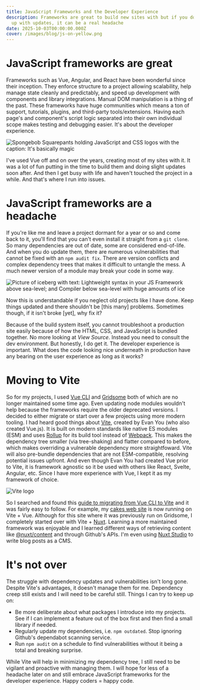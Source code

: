 ```yaml
---
title: JavaScript Frameworks and the Developer Experience
description: Frameworks are great to build new sites with but if you don't keep
  up with updates, it can be a real headache
date: 2025-10-03T00:00:00.000Z
cover: /images/blog/js-on-yellow.png
---
```


# JavaScript frameworks are great

Frameworks such as Vue, Angular, and React have been wonderful since their inception. They enforce structure to a project allowing scalability, help manage state cleanly and predictably, and speed up development with components and library integrations. Manual DOM manipulation is a thing of the past. These frameworks have huge communities which means a ton of support, tutorials, plugins, and third-party tools/extensions. Having each page's and component's script logic separated into their own individual scope makes testing and debugging easier. It's about the developer experience.

![Spongebob Squarepants holding JavaScript and CSS logos with the caption: It's basically magic](/images/blog/js-basically-magic.jpg)

I've used Vue off and on over the years, creating most of my sites with it. It was a lot of fun putting in the time to build them and doing slight updates soon after. And then I get busy with life and haven't touched the project in a while. And that's where I run into issues.

# JavaScript frameworks are a headache

If you're like me and leave a project dormant for a year or so and come back to it, you'll find that you can't even install it straight from a `git clone`. So many dependencies are out of date, some are considered end-of-life. And when you do update them, there are numerous vulnerabilities that cannot be fixed with an `npm audit fix`. There are version conflicts and complex dependency trees that makes it difficult to untangle the mess. A much newer version of a module may break your code in some way.

![Picture of iceberg with text: Lightweight syntax in your JS Framework above sea-level; and Compiler below sea-level with huge amounts of ice](/images/blog/js-framework-compiler-meme.png)

Now this is understandable if you neglect old projects like I have done. Keep things updated and there shouldn't be \[this many] problems. Sometimes though, if it isn't broke \[yet], why fix it?

Because of the build system itself, you cannot troubleshoot a production site easily because of how the HTML, CSS, and JavaScript is bundled together. No more looking at *View Source*. Instead you need to consult the dev environment. But honestly, I do get it. The developer experience is important. What does the code looking nice underneath in production have any bearing on the user experience as long as it works?

# Moving to Vite

So for my projects, I used [Vue CLI](https://cli.vuejs.org/) and [Gridsome](https://gridsome.org/) both of which are no longer maintained some time ago. Even updating node modules wouldn't help because the frameworks require the older deprecated versions. I decided to either migrate or start over a few projects using more modern tooling. I had heard good things about [Vite](https://vite.dev/), created by Evan You (who also created Vue.js). It is built on modern standards like native ES modules (ESM) and uses [Rollup](https://rollupjs.org/) for its build tool instead of [Webpack](https://webpack.js.org/). This makes the dependency tree smaller (via tree-shaking) and flatter compared to before, which makes overriding a vulnerable dependency more straightfoward. Vite will also pre-bundle dependencies that are not ESM-compatible, resolving potential issues upfront. And even though Evan You had created Vue prior to Vite, it is framework agnostic so it be used with others like React, Svelte, Angular, etc. Since I have more experience with Vue, I kept it as my framework of choice.

![Vite logo](/images/blog/vite.png)

So I searched and found this [guide to migrating from Vue CLI to Vite](https://vueschool.io/articles/vuejs-tutorials/how-to-migrate-from-vue-cli-to-vite/) and it was fairly easy to follow. For example, my [cakes web site](https://cakes.romig.dev/) is now running on Vite + Vue. Although for this site where it was previously run on Gridsome, I completely started over with Vite + [Nuxt](https://nuxt.com/). Learning a more maintained framework was enjoyable and I learned different ways of retrieving content like [@nuxt/content](https://content.nuxt.com/) and through Github's APIs. I'm even using [Nuxt Studio](https://nuxt.studio/) to write blog posts as a CMS.

# It's not over

The struggle with dependency updates and vulnerabilities isn't long gone. Despite Vite's advantages, it doesn't manage them for me. Dependency creep still exists and I will need to be careful still. Things I can try to keep up on:

- Be more deliberate about what packages I introduce into my projects. See if I can implement a feature out of the box first and then find a small library if needed.
- Regularly update my dependencies, i.e. `npm outdated`. Stop ignoring Github's dependabot scanning service.
- Run `npm audit` on a schedule to find vulnerabilities without it being a total and breaking surprise.

While Vite will help in minimizing my dependency tree, I still need to be vigilant and proactive with managing them. I will hope for less of a headache later on and still embrace JavaScript frameworks for the developer experience. Happy coders = happy code.

